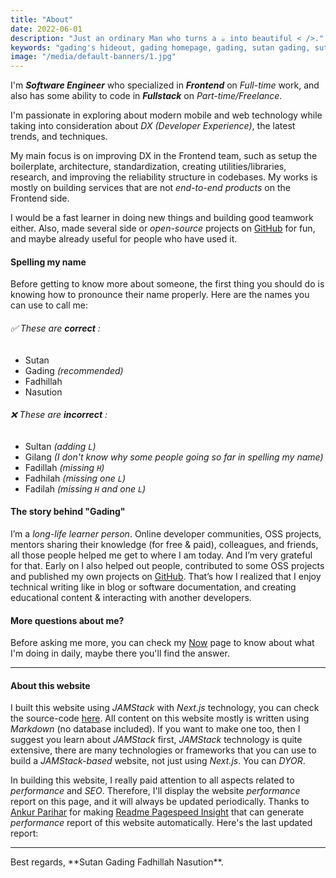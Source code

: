 ```yaml
---
title: "About"
date: 2022-06-01
description: "Just an ordinary Man who turns a ☕️ into beautiful < />."
keywords: "gading's hideout, gading homepage, gading, sutan gading, sutan gading fadhillah nasution, sutan, sutanlab, gading.dev, gading dev, about gading, who is gading, bio gading, about gading"
image: "/media/default-banners/1.jpg"
---
```


I'm ***Software Engineer*** who specialized in ***Frontend*** on *Full-time* work, and also has some ability to code in ***Fullstack*** on *Part-time/Freelance*.

I'm passionate in exploring about modern mobile and web technology while taking into consideration about *DX (Developer Experience)*, the latest trends, and techniques.

My main focus is on improving DX in the Frontend team, such as setup the boilerplate, architecture, standardization, creating utilities/libraries, research, and improving the reliability structure in codebases. My works is mostly on building services that are not *end-to-end products* on the Frontend side.

I would be a fast learner in doing new things and building good teamwork either. Also, made several side or *open-source* projects on [GitHub](https://github.com/gadingnst) for fun, and maybe already useful for people who have used it.

#### Spelling my name
Before getting to know more about someone, the first thing you should do is knowing how to pronounce their name properly.
Here are the names you can use to call me:

###### ✅ These are ***correct*** :
- Sutan
- Gading *(recommended)*
- Fadhillah
- Nasution

###### ❌ These are ***incorrect*** :
- Sultan *(adding `L`)*
- Gilang *(I don't know why some people going so far in spelling my name)*
- Fadillah *(missing `H`)*
- Fadhilah *(missing one `L`)*
- Fadilah *(missing `H` and one `L`)*

#### The story behind "Gading"
I’m a *long-life learner person*. Online developer communities, OSS projects, mentors sharing their knowledge (for free & paid), colleagues, and friends, all those people helped me get to where I am today. And I’m very grateful for that. Early on I also helped out people, contributed to some OSS projects and published my own projects on [GitHub](https://github.com/gadingnst?tab=repositories). That’s how I realized that I enjoy technical writing like in blog or software documentation, and creating educational content & interacting with another developers.

#### More questions about me?
Before asking me more, you can check my [Now](/now) page to know about what I'm doing in daily, maybe there you'll find the answer.

---

#### About this website
I built this website using *JAMStack* with *Next.js* technology, you can check the source-code [here](https://github.com/gadingnst/gading.dev). All content on this website mostly is written using *Markdown* (no database included). If you want to make one too, then I suggest you learn about *JAMStack* first, *JAMStack* technology is quite extensive, there are many technologies or frameworks that you can use to build a *JAMStack-based* website, not just using *Next.js*. You can *DYOR*.

In building this website, I really paid attention to all aspects related to *performance* and *SEO*. Therefore, I'll display the website *performance* report on this page, and it will always be updated periodically. Thanks to [Ankur Parihar](https://github.com/ankurparihar) for making [Readme Pagespeed Insight](https://github.com/ankurparihar/readme-pagespeed-insights) that can generate *performance* report of this website automatically. Here's the last updated report:

---

<div className="text-center italic">
  Best regards, **Sutan Gading Fadhillah Nasution**.
</div>
